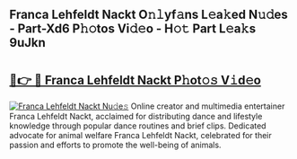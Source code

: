 ## Franca Lehfeldt Nackt O𝚗𝚕yf𝚊ns L𝚎a𝚔ed N𝚞𝚍es - Part-Xd6 P𝚑𝚘tos Vi𝚍𝚎o - H𝚘𝚝 Part L𝚎a𝚔s 9uJkn

# <h2><a href="http://kf0iqx.oniu.top/?m=Franca+Lehfeldt+Nackt">🔗👉 🔴 Franca Lehfeldt Nackt P𝚑ot𝚘𝚜 V𝚒d𝚎o</a></h2>

[![Franca Lehfeldt Nackt Nu𝚍e𝚜](https://i.imgur.com/0qMVB7G.gif)](http://kf0iqx.oniu.top/?m=Franca+Lehfeldt+Nackt)
Online creator and multimedia entertainer Franca Lehfeldt Nackt, acclaimed for distributing dance and lifestyle knowledge through popular dance routines and brief clips. Dedicated advocate for animal welfare Franca Lehfeldt Nackt, celebrated for their passion and efforts to promote the well-being of animals.  
